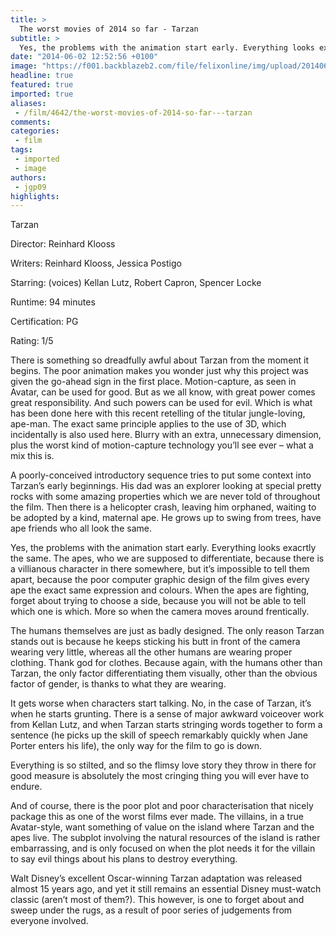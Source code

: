 ```yaml
---
title: >
  The worst movies of 2014 so far - Tarzan
subtitle: >
  Yes, the problems with the animation start early. Everything looks exactly the same.
date: "2014-06-02 12:52:56 +0100"
image: "https://f001.backblazeb2.com/file/felixonline/img/upload/201406021353-felix-tarzan-3d.png"
headline: true
featured: true
imported: true
aliases:
 - /film/4642/the-worst-movies-of-2014-so-far---tarzan
comments:
categories:
 - film
tags:
 - imported
 - image
authors:
 - jgp09
highlights:
---
```


Tarzan

Director: Reinhard Klooss

Writers: Reinhard Klooss, Jessica Postigo

Starring: (voices) Kellan Lutz, Robert Capron, Spencer Locke

Runtime: 94 minutes

Certification: PG

Rating: 1/5

There is something so dreadfully awful about Tarzan from the moment it begins. The poor animation makes you wonder just why this project was given the go-ahead sign in the first place. Motion-capture, as seen in Avatar, can be used for good. But as we all know, with great power comes great responsibility. And such powers can be used for evil. Which is what has been done here with this recent retelling of the titular jungle-loving, ape-man. The exact same principle applies to the use of 3D, which incidentally is also used here. Blurry with an extra, unnecessary dimension, plus the worst kind of motion-capture technology you’ll see ever – what a mix this is.

A poorly-conceived introductory sequence tries to put some context into Tarzan’s early beginnings. His dad was an explorer looking at special pretty rocks with some amazing properties which we are never told of throughout the film. Then there is a helicopter crash, leaving him orphaned, waiting to be adopted by a kind, maternal ape. He grows up to swing from trees, have ape friends who all look the same.

Yes, the problems with the animation start early. Everything looks exacrtly the same. The apes, who we are supposed to differentiate, because there is a villianous character in there somewhere, but it’s impossible to tell them apart, because the poor computer graphic design of the film gives every ape the exact same expression and colours. When the apes are fighting, forget about trying to choose a side, because you will not be able to tell which one is which. More so when the camera moves around frentically.

The humans themselves are just as badly designed. The only reason Tarzan stands out is because he keeps sticking his butt in front of the camera wearing very little, whereas all the other humans are wearing proper clothing. Thank god for clothes. Because again, with the humans other than Tarzan, the only factor differentiating them visually, other than the obvious factor of gender, is thanks to what they are wearing.

It gets worse when characters start talking. No, in the case of Tarzan, it’s when he starts grunting. There is a sense of major awkward voiceover work from Kellan Lutz, and when Tarzan starts stringing words together to form a sentence (he picks up the skill of speech remarkably quickly when Jane Porter enters his life), the only way for the film to go is down.

Everything is so stilted, and so the flimsy love story they throw in there for good measure is absolutely the most cringing thing you will ever have to endure.

And of course, there is the poor plot and poor characterisation that nicely package this as one of the worst films ever made. The villains, in a true Avatar-style, want something of value on the island where Tarzan and the apes live. The subplot involving the natural resources of the island is rather embarrassing, and is only focused on when the plot needs it for the villain to say evil things about his plans to destroy everything.

Walt Disney’s excellent Oscar-winning Tarzan adaptation was released almost 15 years ago, and yet it still remains an essential Disney must-watch classic (aren’t most of them?). This however, is one to forget about and sweep under the rugs, as a result of poor series of judgements from everyone involved.
